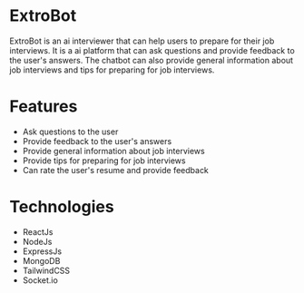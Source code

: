 # ExtroBot
ExtroBot is an ai interviewer that can help users to prepare for their job interviews. It is a ai platform that can ask questions and provide feedback to the user's answers. The chatbot can also provide general information about job interviews and tips for preparing for job interviews.

# Features
- Ask questions to the user
- Provide feedback to the user's answers
- Provide general information about job interviews
- Provide tips for preparing for job interviews
- Can rate the user's resume and provide feedback

# Technologies
- ReactJs
- NodeJs
- ExpressJs
- MongoDB
- TailwindCSS
- Socket.io
